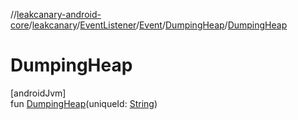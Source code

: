 //[leakcanary-android-core](../../../../../index.md)/[leakcanary](../../../index.md)/[EventListener](../../index.md)/[Event](../index.md)/[DumpingHeap](index.md)/[DumpingHeap](-dumping-heap.md)

# DumpingHeap

[androidJvm]\
fun [DumpingHeap](-dumping-heap.md)(uniqueId: [String](https://kotlinlang.org/api/latest/jvm/stdlib/kotlin/-string/index.html))
